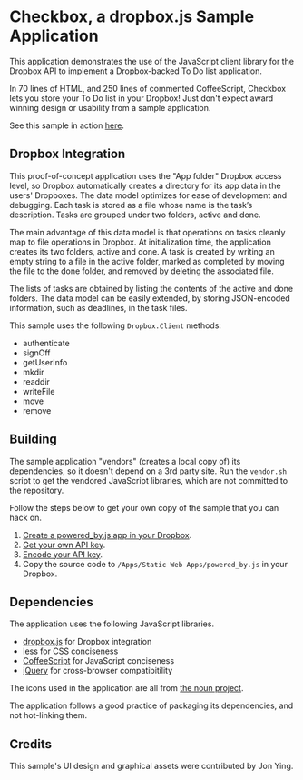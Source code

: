 # Checkbox, a dropbox.js Sample Application

This application demonstrates the use of the JavaScript client library for the
Dropbox API to implement a Dropbox-backed To Do list application.

In 70 lines of HTML, and 250 lines of commented CoffeeScript, Checkbox lets you
store your To Do list in your Dropbox! Just don't expect award winning design
or usability from a sample application.

See this sample in action
[here](https://dl-web.dropbox.com/spa/pjlfdak1tmznswp/checkbox.js/public/index.html).


## Dropbox Integration

This proof-of-concept application uses the "App folder" Dropbox access level,
so Dropbox automatically creates a directory for its app data in the users'
Dropboxes. The data model optimizes for ease of development and debugging.
Each task is stored as a file whose name is the task’s description. Tasks are
grouped under two folders, active and done.

The main advantage of this data model is that operations on tasks cleanly map
to file operations in Dropbox. At initialization time, the application creates
its two folders, active and done. A task is created by writing an empty string
to a file in the active folder, marked as completed by moving the file to the
done folder, and removed by deleting the associated file.

The lists of tasks are obtained by listing the contents of the active and done
folders. The data model can be easily extended, by storing JSON-encoded
information, such as deadlines, in the task files.

This sample uses the following `Dropbox.Client` methods:

* authenticate
* signOff
* getUserInfo
* mkdir
* readdir
* writeFile
* move
* remove


## Building

The sample application "vendors" (creates a local copy of) its dependencies, so
it doesn't depend on a 3rd party site. Run the `vendor.sh` script to get the
vendored JavaScript libraries, which are not committed to the repository.

Follow the steps below to get your own copy of the sample that you can hack on.

1. [Create a powered_by.js app in your Dropbox](https://dl-web.dropbox.com/spa/pjlfdak1tmznswp/powered_by.js/public/index.html).
1. [Get your own API key](https://www.dropbox.com/developers/apps).
1. [Encode your API key](https://dl-web.dropbox.com/spa/pjlfdak1tmznswp/api_keys.js/public/index.html).
1. Copy the source code to `/Apps/Static Web Apps/powered_by.js` in your
   Dropbox.


## Dependencies

The application uses the following JavaScript libraries.

* [dropbox.js](https://github.com/dropbox/dropbox-js) for Dropbox integration
* [less](http://lesscss.org/) for CSS conciseness
* [CoffeeScript](http://coffeescript.org/) for JavaScript conciseness
* [jQuery](http://jquery.com/) for cross-browser compatibitility

The icons used in the application are all from
[the noun project](http://thenounproject.com/).

The application follows a good practice of packaging its dependencies, and not
hot-linking them.


## Credits

This sample's UI design and graphical assets were contributed by Jon Ying.
